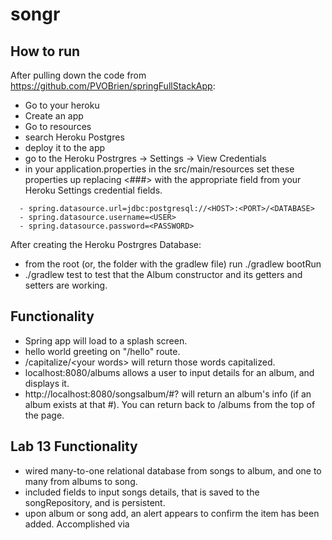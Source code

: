 # songr

## How to run

After pulling down the code from https://github.com/PVOBrien/springFullStackApp:

- Go to your heroku 
- Create an app
- Go to resources
 - search Heroku Postgres
 - deploy it to the app
 - go to the Heroku Postrgres -> Settings -> View Credentials
 - in your application.properties in the src/main/resources set these properties up replacing <###> with the appropriate field from your Heroku Settings credential fields.
 ```
   - spring.datasource.url=jdbc:postgresql://<HOST>:<PORT>/<DATABASE>
   - spring.datasource.username=<USER>
   - spring.datasource.password=<PASSWORD>
```
After creating the Heroku Postrgres Database:

   - from the root (or, the folder with the gradlew file) run ./gradlew bootRun 
   - ./gradlew test to test that the Album constructor and its getters and setters are working.
 
## Functionality

- Spring app will load to a splash screen.
- hello world greeting on "/hello" route.
- /capitalize/\<your words\> will return those words capitalized.
- localhost:8080/albums allows a user to input details for an album, and displays it.
- http://localhost:8080/songsalbum/#? will return an album's info (if an album exists at that #). You can return back to /albums from the top of the page.

## Lab 13 Functionality

- wired many-to-one relational database from songs to album, and one to many from albums to song.
- included fields to input songs details, that is saved to the songRepository, and is persistent.
- upon album or song add, an alert appears to confirm the item has been added. Accomplished via <script></script at end of body in albumsPageToShow.html.
